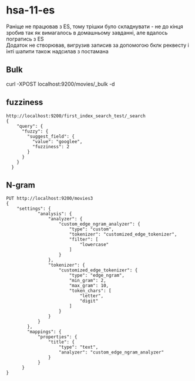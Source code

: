 # hsa-11-es
Раніще не працював з ES, тому трішки було складнувати - не до кінця зробив так як вимагалось в домашньому завданні, але вдалось погратись з ES \
Додаток не створював, вигрузив записив за допомогою бклк реквесту і інті шапити також надсилав з постамана
## Bulk
curl -XPOST localhost:9200/movies/_bulk -d

## fuzziness
```
http://localhost:9200/first_index_search_test/_search
{
    "query": {
      "fuzzy": {
        "suggest_field": {
          "value": "googlee",
          "fuzziness": 2
        }
      }
    }
  }
```
## N-gram
```
PUT http://localhost:9200/movies3
{
    "settings": {
            "analysis": {
                "analyzer": {
                    "custom_edge_ngram_analyzer": {
                        "type": "custom",
                        "tokenizer": "customized_edge_tokenizer",
                        "filter": [
                            "lowercase"
                        ]
                    }
                },
                "tokenizer": {
                    "customized_edge_tokenizer": {
                        "type": "edge_ngram",
                        "min_gram": 2,
                        "max_gram": 10,
                        "token_chars": [
                            "letter",
                            "digit"
                        ]
                    }
                }
            }
        },
        "mappings": {
            "properties": {
                "title": {
                    "type": "text",
                    "analyzer": "custom_edge_ngram_analyzer"
                }
            }
      }
}
```
